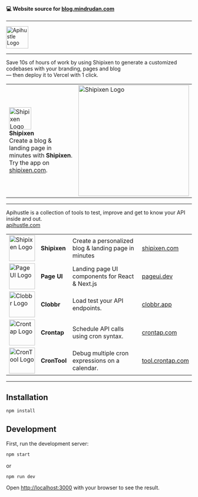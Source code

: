 #### 💻 Website source for [blog.mindrudan.com](https://blog.mindrudan.com)

-----------------

<a href="https://apihustle.com" target="_blank">
  <img height="60px" src="https://user-images.githubusercontent.com/1515742/215217833-c07183d2-f688-4d1c-86ea-329f3b28f81c.svg" alt="Apihustle Logo" />
</a>

-----------------

Save 10s of hours of work by using Shipixen to generate a customized codebases with your branding, pages and blog <br/>
― then deploy it to Vercel with 1 click.

| | |
| :- | :- |
| <a href="https://shipixen.com" target="_blank"><img height="60px" src="https://user-images.githubusercontent.com/1515742/281071510-d5c0095d-d336-4857-ad80-d18cf65f4acb.png" alt="Shipixen Logo" /></a> <br/> <b>Shipixen</b> <br/> Create a blog & landing page in minutes with <b>Shipixen</b>. <br/> Try the app on <a href="https://shipixen.com">shipixen.com</a>. | <a href="https://shipixen.com" target="_blank"><img width="300px" src="https://user-images.githubusercontent.com/1515742/281077548-57b24773-3c2a-4e89-b088-cc3945d7037b.png" alt="Shipixen Logo" /></a> |

-----------------

Apihustle is a collection of tools to test, improve and get to know your API inside and out. <br/>
[apihustle.com](https://apihustle.com) <br/>

|    |    |    |    |
| :- | :- | :- | :- |
| <a href="https://shipixen.com" target="_blank"><img height="70px" src="https://github.com/apihustle/apihustle/assets/1515742/3af97560-d774-4149-96c5-65d3cc530a5a" alt="Shipixen Logo" /></a> | **Shipixen** | Create a personalized blog & landing page in minutes | [shipixen.com](https://shipixen.com) | 
| <a href="https://pageui.dev" target="_blank"><img height="70px" src="https://github.com/apihustle/apihustle/assets/1515742/953cc5ab-bbf4-4a19-9b16-c74d218b63b4" alt="Page UI Logo" /></a> | **Page UI** | Landing page UI components for React & Next.js | [pageui.dev](https://pageui.dev) | 
| <a href="https://clobbr.app" target="_blank"><img height="70px" src="https://github.com/apihustle/apihustle/assets/1515742/50c11d46-a025-40fd-b154-0a5984556f6e" alt="Clobbr Logo" /></a> | **Clobbr** | Load test your API endpoints. | [clobbr.app](https://clobbr.app) | 
| <a href="https://crontap.com" target="_blank"><img height="70px" src="https://github.com/apihustle/apihustle/assets/1515742/fe1aac71-b663-4f8e-a225-0c47b2eee14d" alt="Crontap Logo" /></a> | **Crontap** | Schedule API calls using cron syntax. | [crontap.com](https://crontap.com) | 
| <a href="https://tool.crontap.com" target="_blank"><img height="70px" src="https://github.com/apihustle/apihustle/assets/1515742/713ff923-b03c-43ec-9cfd-75e542d0f5c4" alt="CronTool Logo" /></a> | **CronTool** | Debug multiple cron expressions on a calendar. | [tool.crontap.com](https://tool.crontap.com)  |


-----------------


## Installation

```bash
npm install
```

## Development

First, run the development server:

```bash
npm start
```

or

```bash
npm run dev
```

Open [http://localhost:3000](http://localhost:3000) with your browser to see the result.
